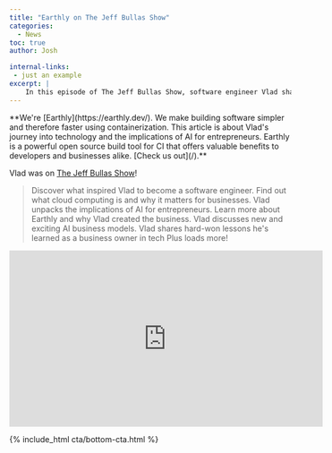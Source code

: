```yaml
---
title: "Earthly on The Jeff Bullas Show"
categories:
  - News
toc: true
author: Josh

internal-links:
 - just an example
excerpt: |
    In this episode of The Jeff Bullas Show, software engineer Vlad shares his journey into technology, the importance of cloud computing for businesses, and the exciting implications of AI for entrepreneurs. Don't miss out on this insightful conversation and valuable lessons learned as a tech business owner!
---
```

<!--sgpt-->**We're [Earthly](https://earthly.dev/). We make building software simpler and therefore faster using containerization. This article is about Vlad's journey into technology and the implications of AI for entrepreneurs. Earthly is a powerful open source build tool for CI that offers valuable benefits to developers and businesses alike. [Check us out](/).**

Vlad was on [The Jeff Bullas Show](https://www.jeffbullas.com/podcast/)!

> Discover what inspired Vlad to become a software engineer. Find out what cloud computing is and why it matters for businesses.
Vlad unpacks the implications of AI for entrepreneurs. Learn more about Earthly and why Vlad created the business. Vlad discusses new and exciting AI business models. Vlad shares hard-won lessons he's learned as a business owner in tech
Plus loads more!

<iframe width="560" height="315" src="https://www.youtube.com/embed/k8Tot-RzJWo" title="YouTube video player" frameborder="0" allow="accelerometer; autoplay; clipboard-write; encrypted-media; gyroscope; picture-in-picture; web-share" allowfullscreen></iframe>

<br>

{% include_html cta/bottom-cta.html %}
